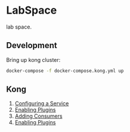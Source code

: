 # LabSpace
lab space.

## Development
Bring up kong cluster:
```bash
docker-compose -f docker-compose.kong.yml up
```

## Kong
1. [Configuring a Service](./kong/readme.md#configuring-a-service)
2. [Enabling Plugins](./kong/readme.md#enabling-plugins)
3. [Adding Consumers](./kong/readme.md#adding-consumers)
4. [Enabling Plugins](./kong/readme.md#plugin-development-guide)